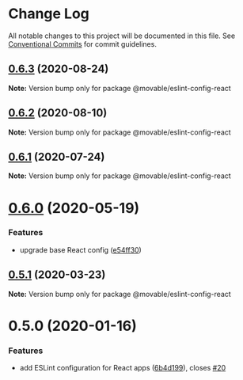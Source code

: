 # Change Log

All notable changes to this project will be documented in this file.
See [Conventional Commits](https://conventionalcommits.org) for commit guidelines.

## [0.6.3](https://github.com/movableink/lint-config/compare/@movable/eslint-config-react@0.6.2...@movable/eslint-config-react@0.6.3) (2020-08-24)

**Note:** Version bump only for package @movable/eslint-config-react

## [0.6.2](https://github.com/movableink/lint-config/compare/@movable/eslint-config-react@0.6.1...@movable/eslint-config-react@0.6.2) (2020-08-10)

**Note:** Version bump only for package @movable/eslint-config-react

## [0.6.1](https://github.com/movableink/lint-config/compare/@movable/eslint-config-react@0.6.0...@movable/eslint-config-react@0.6.1) (2020-07-24)

**Note:** Version bump only for package @movable/eslint-config-react

# [0.6.0](https://github.com/movableink/lint-config/compare/@movable/eslint-config-react@0.5.1...@movable/eslint-config-react@0.6.0) (2020-05-19)

### Features

- upgrade base React config ([e54ff30](https://github.com/movableink/lint-config/commit/e54ff3077a581652a9c44c8dddd74430c6ef35af))

## [0.5.1](https://github.com/movableink/lint-config/compare/@movable/eslint-config-react@0.5.0...@movable/eslint-config-react@0.5.1) (2020-03-23)

**Note:** Version bump only for package @movable/eslint-config-react

# 0.5.0 (2020-01-16)

### Features

- add ESLint configuration for React apps ([6b4d199](https://github.com/movableink/lint-config/commit/6b4d199a9b9f9f4347bd2207bef21061d9a20277)), closes [#20](https://github.com/movableink/lint-config/issues/20)
